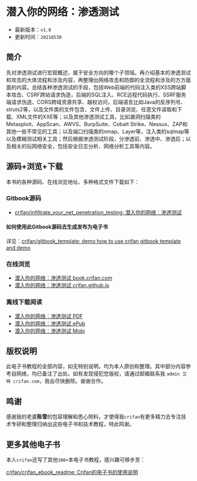 # 潜入你的网络：渗透测试

* 最新版本：`v1.0`
* 更新时间：`20210530`

## 简介

先对渗透测试进行宏观概述，属于安全方向的哪个子领域。再介绍基本的渗透测试和攻击的大体流程和涉及内容，再整理出网络攻击和防御的全流程和涉及的方方面面的内容。总结各种渗透测试的手段，包括Web前端的代码注入类的XSS跨站脚本攻击、CSRF跨站请求伪造，后端的SQL注入、RCE远程代码执行、SSRF服务端请求伪造、CORS跨域资源共享、越权访问，后端语言比如Java的反序列号、struts2等，以及文件类的文件包含、文件上传、目录浏览、任意文件读取和下载、XML文件的XXE等；以及其他渗透测试工具，比如漏洞扫描类的Metasploit、AppScan、AWVS、BurpSuite、Cobalt Strike、Nessus、ZAP和其他一些不常见的工具；以及端口扫描类的nmap、Layer等，注入类的sqlmap等以及模糊测试相关工具；然后根据渗透测试阶段，分渗透前、渗透中、渗透后；以及相关的玩网络安全，包括安全日志分析、网络分析工具等内容。

## 源码+浏览+下载

本书的各种源码、在线浏览地址、多种格式文件下载如下：

### Gitbook源码

* [crifan/infiltrate_your_net_penetration_testing: 潜入你的网络：渗透测试](https://github.com/crifan/infiltrate_your_net_penetration_testing)

#### 如何使用此Gitbook源码去生成发布为电子书

详见：[crifan/gitbook_template: demo how to use crifan gitbook template and demo](https://github.com/crifan/gitbook_template)

### 在线浏览

* [潜入你的网络：渗透测试 book.crifan.com](http://book.crifan.com/books/infiltrate_your_net_penetration_testing/website)
* [潜入你的网络：渗透测试 crifan.github.io](https://crifan.github.io/infiltrate_your_net_penetration_testing/website)

### 离线下载阅读

* [潜入你的网络：渗透测试 PDF](http://book.crifan.com/books/infiltrate_your_net_penetration_testing/pdf/infiltrate_your_net_penetration_testing.pdf)
* [潜入你的网络：渗透测试 ePub](http://book.crifan.com/books/infiltrate_your_net_penetration_testing/epub/infiltrate_your_net_penetration_testing.epub)
* [潜入你的网络：渗透测试 Mobi](http://book.crifan.com/books/infiltrate_your_net_penetration_testing/mobi/infiltrate_your_net_penetration_testing.mobi)

## 版权说明

此电子书教程的全部内容，如无特别说明，均为本人原创和整理。其中部分内容参考自网络，均已备注了出处。如有发现侵犯您版权，请通过邮箱联系我 `admin 艾特 crifan.com`，我会尽快删除。谢谢合作。

## 鸣谢

感谢我的老婆**陈雪**的包容理解和悉心照料，才使得我`crifan`有更多精力去专注技术专研和整理归纳出这些电子书和技术教程，特此鸣谢。

## 更多其他电子书

本人`crifan`还写了其他`100+`本电子书教程，感兴趣可移步至：

[crifan/crifan_ebook_readme: Crifan的电子书的使用说明](https://github.com/crifan/crifan_ebook_readme)
